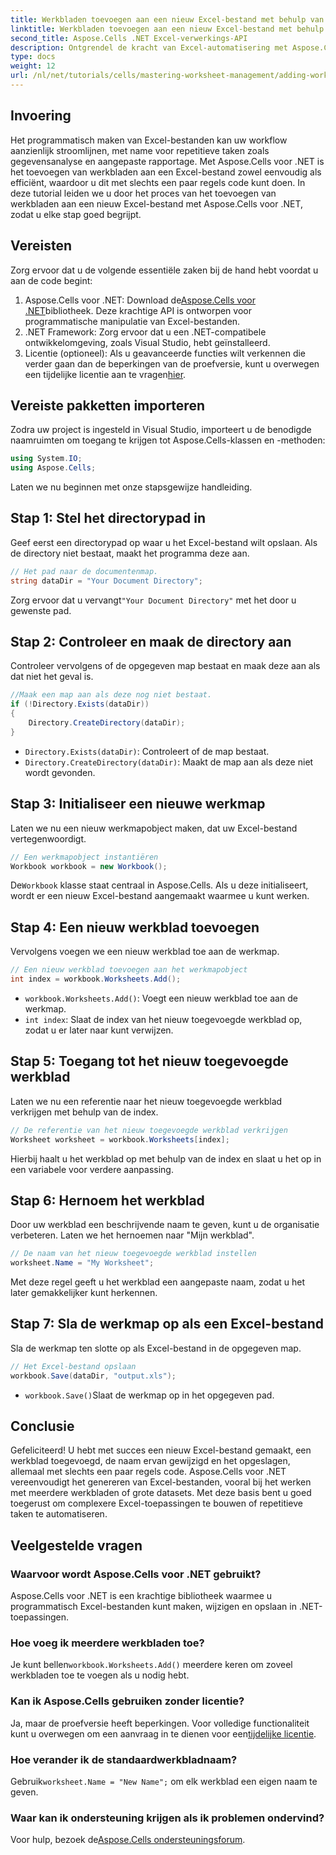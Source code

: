 ```yaml
---
title: Werkbladen toevoegen aan een nieuw Excel-bestand met behulp van Aspose.Cells
linktitle: Werkbladen toevoegen aan een nieuw Excel-bestand met behulp van Aspose.Cells
second_title: Aspose.Cells .NET Excel-verwerkings-API
description: Ontgrendel de kracht van Excel-automatisering met Aspose.Cells voor .NET. Deze stapsgewijze tutorial begeleidt u bij het programmatisch maken van Excel-bestanden, het toevoegen en hernoemen van werkbladen en het moeiteloos opslaan van uw werk.
type: docs
weight: 12
url: /nl/net/tutorials/cells/mastering-worksheet-management/adding-worksheets-to-new-excel-file/
---
```

## Invoering

Het programmatisch maken van Excel-bestanden kan uw workflow aanzienlijk stroomlijnen, met name voor repetitieve taken zoals gegevensanalyse en aangepaste rapportage. Met Aspose.Cells voor .NET is het toevoegen van werkbladen aan een Excel-bestand zowel eenvoudig als efficiënt, waardoor u dit met slechts een paar regels code kunt doen. In deze tutorial leiden we u door het proces van het toevoegen van werkbladen aan een nieuw Excel-bestand met Aspose.Cells voor .NET, zodat u elke stap goed begrijpt.

## Vereisten

Zorg ervoor dat u de volgende essentiële zaken bij de hand hebt voordat u aan de code begint:

1.  Aspose.Cells voor .NET: Download de[Aspose.Cells voor .NET](https://releases.aspose.com/cells/net/)bibliotheek. Deze krachtige API is ontworpen voor programmatische manipulatie van Excel-bestanden.
2. .NET Framework: Zorg ervoor dat u een .NET-compatibele ontwikkelomgeving, zoals Visual Studio, hebt geïnstalleerd.
3.  Licentie (optioneel): Als u geavanceerde functies wilt verkennen die verder gaan dan de beperkingen van de proefversie, kunt u overwegen een tijdelijke licentie aan te vragen[hier](https://purchase.aspose.com/temporary-license/).

## Vereiste pakketten importeren

Zodra uw project is ingesteld in Visual Studio, importeert u de benodigde naamruimten om toegang te krijgen tot Aspose.Cells-klassen en -methoden:

```csharp
using System.IO;
using Aspose.Cells;
```

Laten we nu beginnen met onze stapsgewijze handleiding.

## Stap 1: Stel het directorypad in

Geef eerst een directorypad op waar u het Excel-bestand wilt opslaan. Als de directory niet bestaat, maakt het programma deze aan.

```csharp
// Het pad naar de documentenmap.
string dataDir = "Your Document Directory";
```

 Zorg ervoor dat u vervangt`"Your Document Directory"` met het door u gewenste pad.

## Stap 2: Controleer en maak de directory aan

Controleer vervolgens of de opgegeven map bestaat en maak deze aan als dat niet het geval is.

```csharp
//Maak een map aan als deze nog niet bestaat.
if (!Directory.Exists(dataDir))
{
    Directory.CreateDirectory(dataDir);
}
```

- `Directory.Exists(dataDir)`: Controleert of de map bestaat.
- `Directory.CreateDirectory(dataDir)`: Maakt de map aan als deze niet wordt gevonden.

## Stap 3: Initialiseer een nieuwe werkmap

Laten we nu een nieuw werkmapobject maken, dat uw Excel-bestand vertegenwoordigt.

```csharp
// Een werkmapobject instantiëren
Workbook workbook = new Workbook();
```

 De`Workbook` klasse staat centraal in Aspose.Cells. Als u deze initialiseert, wordt er een nieuw Excel-bestand aangemaakt waarmee u kunt werken.

## Stap 4: Een nieuw werkblad toevoegen

Vervolgens voegen we een nieuw werkblad toe aan de werkmap.

```csharp
// Een nieuw werkblad toevoegen aan het werkmapobject
int index = workbook.Worksheets.Add();
```

- `workbook.Worksheets.Add()`: Voegt een nieuw werkblad toe aan de werkmap.
- `int index`: Slaat de index van het nieuw toegevoegde werkblad op, zodat u er later naar kunt verwijzen.

## Stap 5: Toegang tot het nieuw toegevoegde werkblad

Laten we nu een referentie naar het nieuw toegevoegde werkblad verkrijgen met behulp van de index.

```csharp
// De referentie van het nieuw toegevoegde werkblad verkrijgen
Worksheet worksheet = workbook.Worksheets[index];
```

Hierbij haalt u het werkblad op met behulp van de index en slaat u het op in een variabele voor verdere aanpassing.

## Stap 6: Hernoem het werkblad

Door uw werkblad een beschrijvende naam te geven, kunt u de organisatie verbeteren. Laten we het hernoemen naar "Mijn werkblad".

```csharp
// De naam van het nieuw toegevoegde werkblad instellen
worksheet.Name = "My Worksheet";
```

Met deze regel geeft u het werkblad een aangepaste naam, zodat u het later gemakkelijker kunt herkennen.

## Stap 7: Sla de werkmap op als een Excel-bestand

Sla de werkmap ten slotte op als Excel-bestand in de opgegeven map.

```csharp
// Het Excel-bestand opslaan
workbook.Save(dataDir, "output.xls");
```

- `workbook.Save()`Slaat de werkmap op in het opgegeven pad.

## Conclusie

Gefeliciteerd! U hebt met succes een nieuw Excel-bestand gemaakt, een werkblad toegevoegd, de naam ervan gewijzigd en het opgeslagen, allemaal met slechts een paar regels code. Aspose.Cells voor .NET vereenvoudigt het genereren van Excel-bestanden, vooral bij het werken met meerdere werkbladen of grote datasets. Met deze basis bent u goed toegerust om complexere Excel-toepassingen te bouwen of repetitieve taken te automatiseren.

## Veelgestelde vragen

### Waarvoor wordt Aspose.Cells voor .NET gebruikt?
Aspose.Cells voor .NET is een krachtige bibliotheek waarmee u programmatisch Excel-bestanden kunt maken, wijzigen en opslaan in .NET-toepassingen.

### Hoe voeg ik meerdere werkbladen toe?
 Je kunt bellen`workbook.Worksheets.Add()` meerdere keren om zoveel werkbladen toe te voegen als u nodig hebt.

### Kan ik Aspose.Cells gebruiken zonder licentie?
 Ja, maar de proefversie heeft beperkingen. Voor volledige functionaliteit kunt u overwegen om een aanvraag in te dienen voor een[tijdelijke licentie](https://purchase.aspose.com/temporary-license/).

### Hoe verander ik de standaardwerkbladnaam?
 Gebruik`worksheet.Name = "New Name";` om elk werkblad een eigen naam te geven.

### Waar kan ik ondersteuning krijgen als ik problemen ondervind?
Voor hulp, bezoek de[Aspose.Cells ondersteuningsforum](https://forum.aspose.com/c/cells/9).